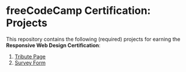 # freeCodeCamp Certification: Projects

This repository contains the following (required) projects
for earning the **Responsive Web Design Certification**:

1. [Tribute Page](https://aniket-kr.github.io/FCC-Responsive-Web-Design/tribute-page/index.html)
2. [Survey Form](https://aniket-kr.github.io/FCC-Responsive-Web-Design/survey-form/index.html)
